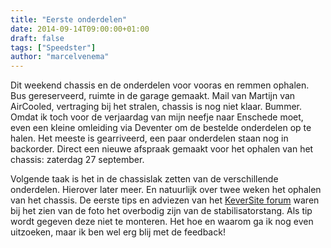 ```yaml
---
title: "Eerste onderdelen"
date: 2014-09-14T09:00:00+01:00
draft: false
tags: ["Speedster"]
author: "marcelvenema"
---
```


Dit weekend chassis en de onderdelen voor vooras en remmen ophalen. Bus gereserveerd, ruimte in de garage gemaakt. Mail van Martijn van AirCooled, vertraging bij het stralen, chassis is nog niet klaar. Bummer. Omdat ik toch voor de verjaardag van mijn neefje naar Enschede moet, even een kleine omleiding via Deventer om de bestelde onderdelen op te halen. Het meeste is gearriveerd, een paar onderdelen staan nog in backorder. Direct een nieuwe afspraak gemaakt voor het ophalen van het chassis: zaterdag 27 september.


Volgende taak is het in de chassislak zetten van de verschillende onderdelen. Hierover later meer. En natuurlijk over twee weken het ophalen van het chassis. De eerste tips en adviezen van het [KeverSite forum](http://www.keversite.nl/forum/viewtopic.php?f=19&t=33154) waren bij het zien van de foto het overbodig zijn van de stabilisatorstang. Als tip wordt gegeven deze niet te monteren. Het hoe en waarom ga ik nog even uitzoeken, maar ik ben wel erg blij met de feedback!

